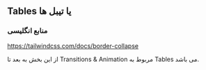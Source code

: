 ## Tables یا تیبل ها

### منابع انگلیسی

https://tailwindcss.com/docs/border-collapse

از این بخش به بعد تا Transitions & Animation مربوط به Tables می باشد.
